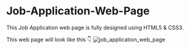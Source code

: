 # Job-Application-Web-Page

This Job Application web page is fully designed using HTML5 & CSS3.

This web page will look like this 👇
![job_application_web_page](https://github.com/mdghufranwarsi/Job-Application-Web-Page/assets/163352873/dcdafbbf-b143-49bf-9c6f-d4d0973386a5)


